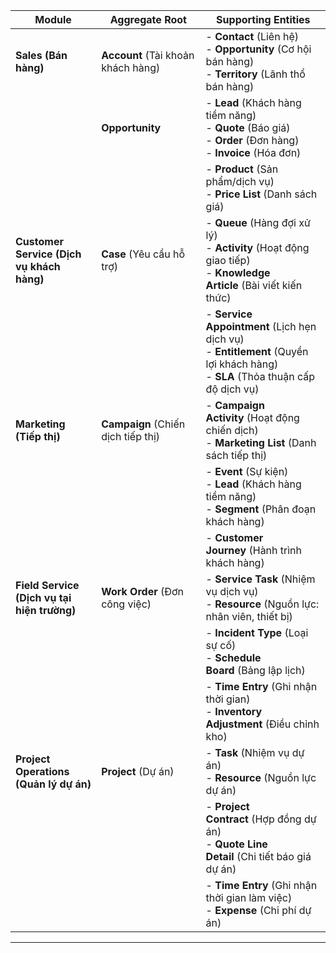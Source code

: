 
| **Module** | **Aggregate Root** | **Supporting Entities** |
| --- | --- | --- |
| **Sales (Bán hàng)** | **Account** (Tài khoản khách hàng) | - **Contact** (Liên hệ)<br />- **Opportunity** (Cơ hội bán hàng)<br />- **Territory** (Lãnh thổ bán hàng) |
|  | **Opportunity** | - **Lead** (Khách hàng tiềm năng)<br />- **Quote** (Báo giá)<br />- **Order** (Đơn hàng)<br />- **Invoice** (Hóa đơn) |
|  |  | - **Product** (Sản phẩm/dịch vụ)<br />- **Price List** (Danh sách giá) |
| **Customer Service (Dịch vụ khách hàng)** | **Case** (Yêu cầu hỗ trợ) | - **Queue** (Hàng đợi xử lý)<br />- **Activity** (Hoạt động giao tiếp)<br />- **Knowledge Article** (Bài viết kiến thức) |
|  |  | - **Service Appointment** (Lịch hẹn dịch vụ)<br />- **Entitlement** (Quyền lợi khách hàng)<br />- **SLA** (Thỏa thuận cấp độ dịch vụ) |
| **Marketing (Tiếp thị)** | **Campaign** (Chiến dịch tiếp thị) | - **Campaign Activity** (Hoạt động chiến dịch)<br />- **Marketing List** (Danh sách tiếp thị) |
|  |  | - **Event** (Sự kiện)<br />- **Lead** (Khách hàng tiềm năng)<br />- **Segment** (Phân đoạn khách hàng) |
|  |  | - **Customer Journey** (Hành trình khách hàng) |
| **Field Service (Dịch vụ tại hiện trường)** | **Work Order** (Đơn công việc) | - **Service Task** (Nhiệm vụ dịch vụ)<br />- **Resource** (Nguồn lực: nhân viên, thiết bị) |
|  |  | - **Incident Type** (Loại sự cố)<br />- **Schedule Board** (Bảng lập lịch) |
|  |  | - **Time Entry** (Ghi nhận thời gian)<br />- **Inventory Adjustment** (Điều chỉnh kho) |
| **Project Operations (Quản lý dự án)** | **Project** (Dự án) | - **Task** (Nhiệm vụ dự án)<br />- **Resource** (Nguồn lực dự án) |
|  |  | - **Project Contract** (Hợp đồng dự án)<br />- **Quote Line Detail** (Chi tiết báo giá dự án) |
|  |  | - **Time Entry** (Ghi nhận thời gian làm việc)<br />- **Expense** (Chi phí dự án) |

* * * * *
